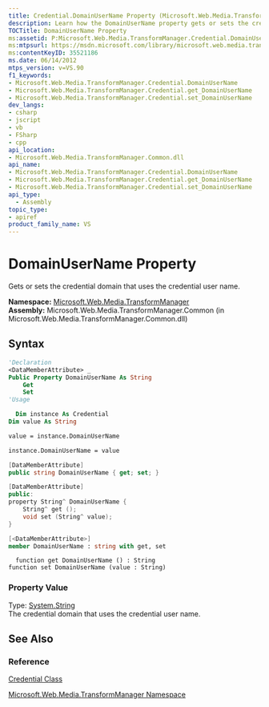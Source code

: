 ```yaml
---
title: Credential.DomainUserName Property (Microsoft.Web.Media.TransformManager)
description: Learn how the DomainUserName property gets or sets the credential domain that uses the credential user name.
TOCTitle: DomainUserName Property
ms:assetid: P:Microsoft.Web.Media.TransformManager.Credential.DomainUserName
ms:mtpsurl: https://msdn.microsoft.com/library/microsoft.web.media.transformmanager.credential.domainusername(v=VS.90)
ms:contentKeyID: 35521186
ms.date: 06/14/2012
mtps_version: v=VS.90
f1_keywords:
- Microsoft.Web.Media.TransformManager.Credential.DomainUserName
- Microsoft.Web.Media.TransformManager.Credential.get_DomainUserName
- Microsoft.Web.Media.TransformManager.Credential.set_DomainUserName
dev_langs:
- csharp
- jscript
- vb
- FSharp
- cpp
api_location:
- Microsoft.Web.Media.TransformManager.Common.dll
api_name:
- Microsoft.Web.Media.TransformManager.Credential.DomainUserName
- Microsoft.Web.Media.TransformManager.Credential.get_DomainUserName
- Microsoft.Web.Media.TransformManager.Credential.set_DomainUserName
api_type:
  - Assembly
topic_type:
- apiref
product_family_name: VS
---
```


# DomainUserName Property

Gets or sets the credential domain that uses the credential user name.

**Namespace:**  [Microsoft.Web.Media.TransformManager](microsoft-web-media-transformmanager-namespace.md)  
**Assembly:**  Microsoft.Web.Media.TransformManager.Common (in Microsoft.Web.Media.TransformManager.Common.dll)

## Syntax

```vb
'Declaration
<DataMemberAttribute> _
Public Property DomainUserName As String
    Get
    Set
'Usage

  Dim instance As Credential
Dim value As String

value = instance.DomainUserName

instance.DomainUserName = value
```

```csharp
[DataMemberAttribute]
public string DomainUserName { get; set; }
```

```cpp
[DataMemberAttribute]
public:
property String^ DomainUserName {
    String^ get ();
    void set (String^ value);
}
```

``` fsharp
[<DataMemberAttribute>]
member DomainUserName : string with get, set
```

```jscript
  function get DomainUserName () : String
function set DomainUserName (value : String)
```

### Property Value

Type: [System.String](https://msdn.microsoft.com/library/s1wwdcbf)  
The credential domain that uses the credential user name.  

## See Also

### Reference

[Credential Class](credential-class-microsoft-web-media-transformmanager.md)

[Microsoft.Web.Media.TransformManager Namespace](microsoft-web-media-transformmanager-namespace.md)
